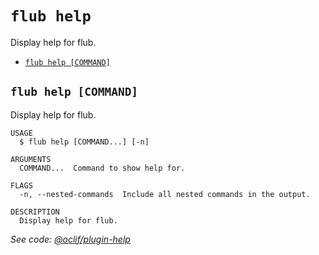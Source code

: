 `flub help`
===========

Display help for flub.

* [`flub help [COMMAND]`](#flub-help-command)

## `flub help [COMMAND]`

Display help for flub.

```
USAGE
  $ flub help [COMMAND...] [-n]

ARGUMENTS
  COMMAND...  Command to show help for.

FLAGS
  -n, --nested-commands  Include all nested commands in the output.

DESCRIPTION
  Display help for flub.
```

_See code: [@oclif/plugin-help](https://github.com/oclif/plugin-help/blob/v6.0.20/src/commands/help.ts)_
